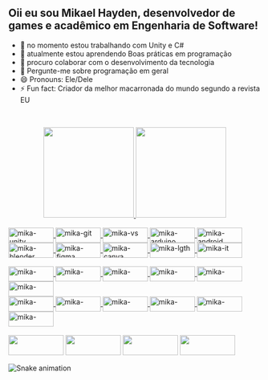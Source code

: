 ## Oii eu sou Mikael Hayden, desenvolvedor de games e acadêmico em Engenharia de Software!

- 🔭 no momento estou trabalhando com Unity e C#
- 🌱 atualmente estou aprendendo Boas práticas em programação
- 👯 procuro colaborar com o desenvolvimento da tecnologia
- 💬 Pergunte-me sobre programação em geral
- 😄 Pronouns: Ele/Dele
- ⚡ Fun fact: Criador da melhor macarronada do mundo segundo a revista EU
##
<br>
<div align="center">
  <a href="https://github.com/mikaelhayden">
  <img height="180em" src="https://github-readme-stats.vercel.app/api?username=mikaelhayden&show_icons=true&theme=midnight-purple&include_all_commits=true&count_private=true"/>
  <img height="180em" src="https://github-readme-stats.vercel.app/api/top-langs/?username=mikaelhayden&layout=compact&langs_count=7&theme=midnight-purple"/>
</div>
  
  <div style="display: inline_block"><br>
  <img align="center" alt="mika-unity" height="30" width="90" src="https://img.shields.io/badge/Unity-100000?style=for-the-badge&logo=unity&logoColor=white">
  <img align="center" alt="mika-git" height="30" width="90" src="https://img.shields.io/badge/GIT-E44C30?style=for-the-badge&logo=git&logoColor=white">
  <img align="center" alt="mika-vs" height="30" width="90" src="https://img.shields.io/badge/Visual_Studio-5C2D91?style=for-the-badge&logo=visual%20studio&logoColor=white">
  <img align="center" alt="mika-arduino" height="30" width="90" src="https://img.shields.io/badge/Arduino_IDE-00979D?style=for-the-badge&logo=arduino&logoColor=white">
  <img align="center" alt="mika-android" height="30" width="90" src="https://img.shields.io/badge/Android_Studio-3DDC84?style=for-the-badge&logo=android-studio&logoColor=white"><br>
  <img align="center" alt="mika-blender" height="30" width="90" src="https://img.shields.io/badge/blender-%23F5792A.svg?style=for-the-badge&logo=blender&logoColor=white">
  <img align="center" alt="mika-figma" height="30" width="90" src="https://img.shields.io/badge/Figma-F24E1E?style=for-the-badge&logo=figma&logoColor=white">
  <img align="center" alt="mika-canva" height="30" width="90" src="https://img.shields.io/badge/Canva-%2300C4CC.svg?&style=for-the-badge&logo=Canva&logoColor=white">
  <img align="center" alt="mika-lgth" height="30" width="90" src="https://img.shields.io/badge/Adobe%20Lightroom-31A8FF?style=for-the-badge&logo=Adobe%20Lightroom&logoColor=white">
  <img align="center" alt="mika-it" height="30" width="90" src="https://img.shields.io/badge/Itch.io-FA5C5C?style=for-the-badge&logo=itchdotio&logoColor=white">
  </div>
  
  <div style="display: inline_block"><br>
      <img align="center" alt="mika-" height="30" width="90" src="https://img.shields.io/badge/C%23-239120?style=for-the-badge&logo=c-sharp&logoColor=white">
      <img align="center" alt="mika-" height="30" width="90" src="https://img.shields.io/badge/Python-3776AB?style=for-the-badge&logo=python&logoColor=white">
      <img align="center" alt="mika-" height="30" width="90" src="https://img.shields.io/badge/.NET-5C2D91?style=for-the-badge&logo=.net&logoColor=white">
      <img align="center" alt="mika-" height="30" width="90" src="https://img.shields.io/badge/HTML5-E34F26?style=for-the-badge&logo=html5&logoColor=white">
      <img align="center" alt="mika-" height="30" width="90" src="https://img.shields.io/badge/CSS3-1572B6?style=for-the-badge&logo=css3&logoColor=white">
      <img align="center" alt="mika-" height="30" width="90" src="https://img.shields.io/badge/JavaScript-F7DF1E?style=for-the-badge&logo=javascript&logoColor=black">
    <br>
      <img align="center" alt="mika-" height="30" width="90" src="https://img.shields.io/badge/Bootstrap-563D7C?style=for-the-badge&logo=bootstrap&logoColor=white">
      <img align="center" alt="mika-" height="30" width="90" src="https://img.shields.io/badge/C-00599C?style=for-the-badge&logo=c&logoColor=white">
      <img align="center" alt="mika-" height="30" width="90" src="https://img.shields.io/badge/C%2B%2B-00599C?style=for-the-badge&logo=c%2B%2B&logoColor=white">
      <img align="center" alt="mika-" height="30" width="90" src="https://img.shields.io/badge/Java-ED8B00?style=for-the-badge&logo=java&logoColor=white">
      <img align="center" alt="mika-" height="30" width="90" src="https://img.shields.io/badge/PHP-777BB4?style=for-the-badge&logo=php&logoColor=white">
      <img align="center" alt="mika-" height="30" width="90" src="https://img.shields.io/badge/MySQL-00000F?style=for-the-badge&logo=mysql&logoColor=white">
  </div>
  <br>
  
  <div> 
    <a href="mailto:thehackerinfo3@gmail.com" target="_blank"><img height="40" width="110" src="https://img.shields.io/badge/Gmail-D14836?style=for-the-badge&logo=gmail&logoColor=white"></a>
    <a href="https://instagram.com/mikael_hayden" target="_blank"><img height="40" width="110" src="https://img.shields.io/badge/Instagram-E4405F?style=for-the-badge&logo=instagram&logoColor=white"></a>
    <a href="https://twitter.com" target="_blank"><img height="40" width="110" src="https://img.shields.io/badge/Twitter-1DA1F2?style=for-the-badge&logo=twitter&logoColor=white"></a>
    <a href="https://www.linkedin.com/in/mikael-hayden-71b0861b5/" target="_blank"><img height="40" width="110" src="https://img.shields.io/badge/LinkedIn-0077B5?style=for-the-badge&logo=linkedin&logoColor=white"></a> 
   
</div>
  
  ![Snake animation](https://github.com/mikaelhayden/mikaelhayden/blob/output/github-contribution-grid-snake.svg)
    
